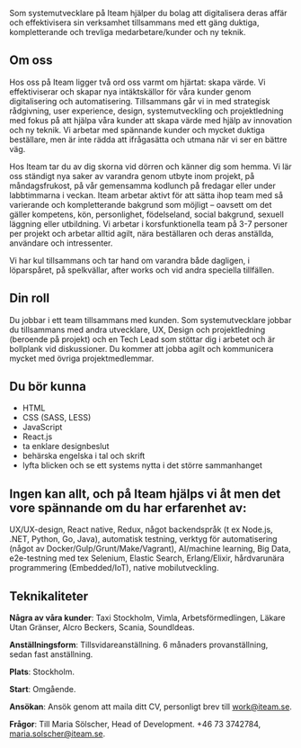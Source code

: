 Som systemutvecklare på Iteam hjälper du bolag att digitalisera deras affär och effektivisera sin verksamhet tillsammans med ett gäng duktiga, kompletterande och trevliga medarbetare/kunder och ny teknik.

## Om oss

Hos oss på Iteam ligger två ord oss varmt om hjärtat: skapa värde. Vi effektiviserar och skapar nya intäktskällor för våra kunder genom digitalisering och automatisering. Tillsammans går vi in med strategisk rådgivning, user experience, design, systemutveckling och projektledning med fokus på att hjälpa våra kunder att skapa värde med hjälp av innovation och ny teknik. Vi arbetar med spännande kunder och mycket duktiga beställare, men är inte rädda att ifrågasätta och utmana när vi ser en bättre väg.

Hos Iteam tar du av dig skorna vid dörren och känner dig som hemma. Vi lär oss ständigt nya saker av varandra genom utbyte inom projekt, på måndagsfrukost, på vår gemensamma kodlunch på fredagar eller under labbtimmarna i veckan. Iteam arbetar aktivt för att sätta ihop team med så varierande och kompletterande bakgrund som möjligt – oavsett om det gäller kompetens, kön, personlighet, födelseland, social bakgrund, sexuell läggning eller utbildning. Vi arbetar i korsfunktionella team på 3-7 personer per projekt och arbetar alltid agilt, nära beställaren och deras anställda, användare och intressenter.

Vi har kul tillsammans och tar hand om varandra både dagligen, i löparspåret, på spelkvällar, after works och vid andra speciella tillfällen.

## Din roll

Du jobbar i ett team tillsammans med kunden. Som systemutvecklare jobbar du tillsammans med andra utvecklare, UX, Design och projektledning (beroende på projekt) och en Tech Lead som stöttar dig i arbetet och är bollplank vid diskussioner. Du kommer att jobba agilt och kommunicera mycket med övriga projektmedlemmar.

## Du bör kunna

* HTML
* CSS (SASS, LESS)
* JavaScript
* React.js
* ta enklare designbeslut
* behärska engelska i tal och skrift
* lyfta blicken och se ett systems nytta i det större sammanhanget

## Ingen kan allt, och på Iteam hjälps vi åt men det vore spännande om du har erfarenhet av:

UX/UX-design, React native, Redux, något backendspråk (t ex Node.js, .NET, Python, Go, Java), automatisk testning, verktyg för automatisering (något av Docker/Gulp/Grunt/Make/Vagrant), AI/machine learning, Big Data, e2e-testning med tex Selenium, Elastic Search, Erlang/Elixir, hårdvarunära programmering (Embedded/IoT), native mobilutveckling.

## Teknikaliteter

**Några av våra kunder**: Taxi Stockholm, Vimla, Arbetsförmedlingen, Läkare Utan Gränser, Alcro Beckers, Scania, SoundIdeas.

**Anställningsform**: Tillsvidareanställning. 6 månaders provanställning, sedan fast anställning.

**Plats**: Stockholm.

**Start**: Omgående.

**Ansökan**: Ansök genom att maila ditt CV, personligt brev till [work@iteam.se](mailto:work@iteam.se).

**Frågor**: Till Maria Sölscher, Head of Development. +46 73 3742784, [maria.solscher@iteam.se](mailto:maria.solscher@iteam.se).
